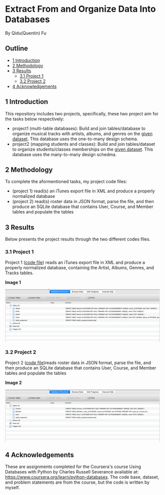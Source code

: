 # Extract From and Organize Data Into Databases
By Qidu(Quentin) Fu

## Outline
- [1 Introduction](#1)
- [2 Methodology](#2)
- [3 Results](#3)
  - [3.1 Project 1](#3.1)
  - [3.2 Project 2](#3.2)
- [4 Acknowledgements](#4)

<a name='1'></a>
## 1 Introduction 
This repository includes two projects, specifically, these two project aim for the tasks below respectively:
- project1 (multi-table databases): Build and join tables/database to organize musical tracks with artists, albums, and genres on the [given dataset](http://www.py4e.com/code3/tracks.zip). This database uses the one-to-many design schema. 
- project2 (mapping students and classes): Build and join tables/dataset to organize students/classes memberships on the [given dataset](https://www.py4e.com/tools/sql-intro/roster_data.php?PHPSESSID=3d761449819ed661d68425bb071933cb). This database uses the many-to-many design schedma. 

<a name='2'></a>
## 2 Methodology
To complete the aformentioned tasks, my project code files:
- (project 1) read(s) an iTunes export file in XML and produce a properly normalized database
- (project 2) read(s) roster data in JSON format, parse the file, and then produce an SQLite database that contains User, Course, and Member tables and populate the tables

<a name='3'></a>
## 3 Results 
Below presents the project results through the two different codes files. 

<a name='3.1'></a>
### 3.1 Project 1
Project 1 ([code file](https://github.com/Qidu-Quentin-Fu/SQLDatabasesWithPython/blob/1f7decb91c4a9d9d64e362569c27e2560a0d03c1/tracksProject1.py)) reads an iTunes export file in XML and produce a properly normalized database, containing the Artist, Albums, Genres, and Tracks tables.

**Image 1**

<img align='center' src='image1.png'>

<a name='3.2'></a>
### 3.2 Project 2
Project 2 ([code file](https://github.com/Qidu-Quentin-Fu/SQLDatabasesWithPython/blob/1f7decb91c4a9d9d64e362569c27e2560a0d03c1/studentRosterProject2.py))reads roster data in JSON format, parse the file, and then produce an SQLite database that contains User, Course, and Member tables and populate the tables

**Image 2**

<img align='center' src='image2.png'>

<a name='4'></a>
## 4 Acknowledgements
These are assignments completed for the Coursera's course Using Databases with Python by Charles Russell Severance available at: https://www.coursera.org/learn/python-databases. The code base, dataset, and problem statements are from the course, but the code is written by myself.
